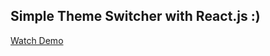 ## Simple Theme Switcher with React.js :)

[Watch Demo](https://nafasebra.github.io/reactjs-theme-switcher/)
